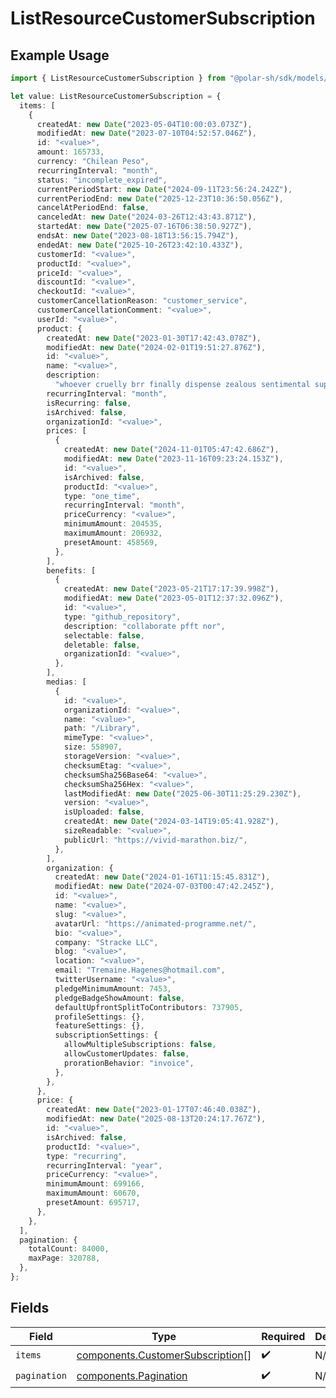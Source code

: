 # ListResourceCustomerSubscription

## Example Usage

```typescript
import { ListResourceCustomerSubscription } from "@polar-sh/sdk/models/components/listresourcecustomersubscription.js";

let value: ListResourceCustomerSubscription = {
  items: [
    {
      createdAt: new Date("2023-05-04T10:00:03.073Z"),
      modifiedAt: new Date("2023-07-10T04:52:57.046Z"),
      id: "<value>",
      amount: 165733,
      currency: "Chilean Peso",
      recurringInterval: "month",
      status: "incomplete_expired",
      currentPeriodStart: new Date("2024-09-11T23:56:24.242Z"),
      currentPeriodEnd: new Date("2025-12-23T10:36:50.056Z"),
      cancelAtPeriodEnd: false,
      canceledAt: new Date("2024-03-26T12:43:43.871Z"),
      startedAt: new Date("2025-07-16T06:38:50.927Z"),
      endsAt: new Date("2023-08-18T13:56:15.794Z"),
      endedAt: new Date("2025-10-26T23:42:10.433Z"),
      customerId: "<value>",
      productId: "<value>",
      priceId: "<value>",
      discountId: "<value>",
      checkoutId: "<value>",
      customerCancellationReason: "customer_service",
      customerCancellationComment: "<value>",
      userId: "<value>",
      product: {
        createdAt: new Date("2023-01-30T17:42:43.078Z"),
        modifiedAt: new Date("2024-02-01T19:51:27.876Z"),
        id: "<value>",
        name: "<value>",
        description:
          "whoever cruelly brr finally dispense zealous sentimental superb er even",
        recurringInterval: "month",
        isRecurring: false,
        isArchived: false,
        organizationId: "<value>",
        prices: [
          {
            createdAt: new Date("2024-11-01T05:47:42.686Z"),
            modifiedAt: new Date("2023-11-16T09:23:24.153Z"),
            id: "<value>",
            isArchived: false,
            productId: "<value>",
            type: "one_time",
            recurringInterval: "month",
            priceCurrency: "<value>",
            minimumAmount: 204535,
            maximumAmount: 206932,
            presetAmount: 458569,
          },
        ],
        benefits: [
          {
            createdAt: new Date("2023-05-21T17:17:39.998Z"),
            modifiedAt: new Date("2023-05-01T12:37:32.096Z"),
            id: "<value>",
            type: "github_repository",
            description: "collaborate pfft nor",
            selectable: false,
            deletable: false,
            organizationId: "<value>",
          },
        ],
        medias: [
          {
            id: "<value>",
            organizationId: "<value>",
            name: "<value>",
            path: "/Library",
            mimeType: "<value>",
            size: 558907,
            storageVersion: "<value>",
            checksumEtag: "<value>",
            checksumSha256Base64: "<value>",
            checksumSha256Hex: "<value>",
            lastModifiedAt: new Date("2025-06-30T11:25:29.230Z"),
            version: "<value>",
            isUploaded: false,
            createdAt: new Date("2024-03-14T19:05:41.928Z"),
            sizeReadable: "<value>",
            publicUrl: "https://vivid-marathon.biz/",
          },
        ],
        organization: {
          createdAt: new Date("2024-01-16T11:15:45.831Z"),
          modifiedAt: new Date("2024-07-03T00:47:42.245Z"),
          id: "<value>",
          name: "<value>",
          slug: "<value>",
          avatarUrl: "https://animated-programme.net/",
          bio: "<value>",
          company: "Stracke LLC",
          blog: "<value>",
          location: "<value>",
          email: "Tremaine.Hagenes@hotmail.com",
          twitterUsername: "<value>",
          pledgeMinimumAmount: 7453,
          pledgeBadgeShowAmount: false,
          defaultUpfrontSplitToContributors: 737905,
          profileSettings: {},
          featureSettings: {},
          subscriptionSettings: {
            allowMultipleSubscriptions: false,
            allowCustomerUpdates: false,
            prorationBehavior: "invoice",
          },
        },
      },
      price: {
        createdAt: new Date("2023-01-17T07:46:40.038Z"),
        modifiedAt: new Date("2025-08-13T20:24:17.767Z"),
        id: "<value>",
        isArchived: false,
        productId: "<value>",
        type: "recurring",
        recurringInterval: "year",
        priceCurrency: "<value>",
        minimumAmount: 699166,
        maximumAmount: 60670,
        presetAmount: 695717,
      },
    },
  ],
  pagination: {
    totalCount: 84000,
    maxPage: 320788,
  },
};
```

## Fields

| Field                                                                                | Type                                                                                 | Required                                                                             | Description                                                                          |
| ------------------------------------------------------------------------------------ | ------------------------------------------------------------------------------------ | ------------------------------------------------------------------------------------ | ------------------------------------------------------------------------------------ |
| `items`                                                                              | [components.CustomerSubscription](../../models/components/customersubscription.md)[] | :heavy_check_mark:                                                                   | N/A                                                                                  |
| `pagination`                                                                         | [components.Pagination](../../models/components/pagination.md)                       | :heavy_check_mark:                                                                   | N/A                                                                                  |